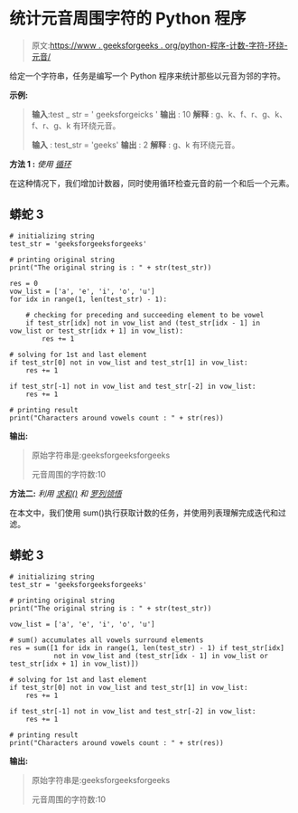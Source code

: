 # 统计元音周围字符的 Python 程序

> 原文:[https://www . geeksforgeeks . org/python-程序-计数-字符-环绕-元音/](https://www.geeksforgeeks.org/python-program-to-count-characters-surrounding-vowels/)

给定一个字符串，任务是编写一个 Python 程序来统计那些以元音为邻的字符。

**示例:**

> **输入**:test _ str = ' geeksforgeicks '
> **输出** : 10
> **解释** : g、k、f、r、g、k、f、r、g、k 有环绕元音。
> 
> **输入** : test_str = 'geeks'
> **输出** : 2
> **解释** : g、k 有环绕元音。

**方法 1 :** *使用* [*循环*](https://www.geeksforgeeks.org/python-for-loops/)

在这种情况下，我们增加计数器，同时使用循环检查元音的前一个和后一个元素。

## 蟒蛇 3

```
# initializing string
test_str = 'geeksforgeeksforgeeks'

# printing original string
print("The original string is : " + str(test_str))

res = 0
vow_list = ['a', 'e', 'i', 'o', 'u']
for idx in range(1, len(test_str) - 1):

    # checking for preceding and succeeding element to be vowel
    if test_str[idx] not in vow_list and (test_str[idx - 1] in vow_list or test_str[idx + 1] in vow_list):
        res += 1

# solving for 1st and last element
if test_str[0] not in vow_list and test_str[1] in vow_list:
    res += 1

if test_str[-1] not in vow_list and test_str[-2] in vow_list:
    res += 1

# printing result
print("Characters around vowels count : " + str(res))
```

**输出:**

> 原始字符串是:geeksforgeeksforgeeks
> 
> 元音周围的字符数:10

**方法二:** *利用* [*求和()*](https://www.geeksforgeeks.org/sum-function-python/) *和* [*罗列领悟*](https://www.geeksforgeeks.org/python-list-comprehension-and-slicing/)

在本文中，我们使用 sum()执行获取计数的任务，并使用列表理解完成迭代和过滤。

## 蟒蛇 3

```
# initializing string
test_str = 'geeksforgeeksforgeeks'

# printing original string
print("The original string is : " + str(test_str))

vow_list = ['a', 'e', 'i', 'o', 'u']

# sum() accumulates all vowels surround elements
res = sum([1 for idx in range(1, len(test_str) - 1) if test_str[idx]
           not in vow_list and (test_str[idx - 1] in vow_list or test_str[idx + 1] in vow_list)])

# solving for 1st and last element
if test_str[0] not in vow_list and test_str[1] in vow_list:
    res += 1

if test_str[-1] not in vow_list and test_str[-2] in vow_list:
    res += 1

# printing result
print("Characters around vowels count : " + str(res))
```

**输出:**

> 原始字符串是:geeksforgeeksforgeeks
> 
> 元音周围的字符数:10